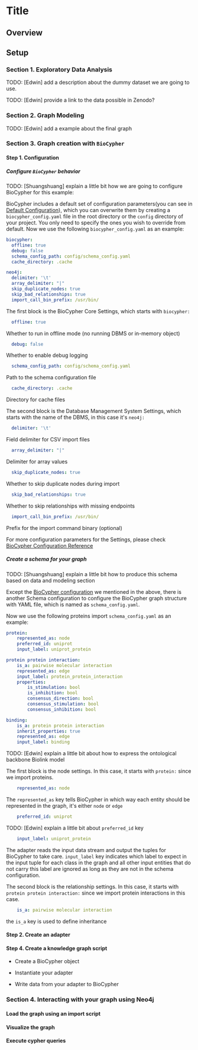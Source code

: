 # Title

## Overview

## Setup

### Section 1. Exploratory Data Analysis
TODO: [Edwin] add a description about the dummy dataset we are going to use.

TODO: [Edwin] provide a link to the data possible in Zenodo?

### Section 2. Graph Modeling
TODO: [Edwin] add a example about the final graph

### Section 3. Graph creation with `BioCypher`

#### Step 1. Configuration

##### Configure `BioCypher` behavior
TODO: [Shuangshuang] explain a little bit how we are going to configure BioCypher for this example:

BioCypher includes a default set of configuration parameters(you can see in [Default Configuration](https://biocypher.org/BioCypher/reference/biocypher-config/#default-configuration)), which you can overwrite them by creating a `biocypher_config.yaml` file in the root directory or the `config` directory of your project. You only need to specify the ones you wish to override from default. 
Now we use the following `biocypher_config.yaml` as an example:
```yaml
biocypher:
  offline: true
  debug: false
  schema_config_path: config/schema_config.yaml
  cache_directory: .cache

neo4j:
  delimiter: '\t'
  array_delimiter: "|"
  skip_duplicate_nodes: true
  skip_bad_relationships: true
  import_call_bin_prefix: /usr/bin/
```
The first block is the BioCypher Core Settings, which starts with `biocypher:`

```yaml
  offline: true
```
Whether to run in offline mode (no running DBMS or in-memory object)
```yaml
  debug: false
```
Whether to enable debug logging
```yaml
  schema_config_path: config/schema_config.yaml
```
Path to the schema configuration file
```yaml
  cache_directory: .cache
```
Directory for cache files

The second block is the Database Management System Settings, which starts with the name of the DBMS, in this case it's `neo4j:`

```yaml
  delimiter: '\t'
```
Field delimiter for CSV import files
```yaml
  array_delimiter: "|"
```
Delimiter for array values
```yaml
  skip_duplicate_nodes: true
```
Whether to skip duplicate nodes during import
```yaml
  skip_bad_relationships: true
```
Whether to skip relationships with missing endpoints
```yaml
  import_call_bin_prefix: /usr/bin/
```
Prefix for the import command binary (optional)

For more configuration parameters for the Settings, please check [BioCypher Configuration Reference](https://biocypher.org/BioCypher/reference/biocypher-config/)


##### Create a schema for your graph
TODO: [Shuangshuang] explain a little bit how to produce this schema based on data and modeling section

Except the [BioCypher configuration](#configure-biocypher-behavior) we mentioned in the above, there is another Schema configuration to configure the BioCypher graph structure with YAML file, which is named as `schema_config.yaml`.

Now we use the following proteins import `schema_config.yaml` as an example:

```yaml
protein:
    represented_as: node
    preferred_id: uniprot
    input_label: uniprot_protein

protein protein interaction:
    is_a: pairwise molecular interaction
    represented_as: edge
    input_label: protein_protein_interaction
    properties:
        is_stimulation: bool
        is_inhibition: bool
        consensus_direction: bool
        consensus_stimulation: bool
        consensus_inhibition: bool

binding:
    is_a: protein protein interaction
    inherit_properties: true
    represented_as: edge
    input_label: binding
```
TODO: [Edwin] explain a little bit about how to express the ontological backbone Biolink model

The first block is the node settings. In this case, it starts with `protein:` since we import proteins.

```yaml
    represented_as: node
```
The `represented_as` key tells BioCypher in which way each entity should be represented in the graph, it's either `node` or `edge`

```yaml
    preferred_id: uniprot
```
TODO: [Edwin] explain a little bit about `preferred_id` key
```yaml
    input_label: uniprot_protein
```
The adapter reads the input data stream and output the tuples for BioCypher to take care. `input_label` key indicates which label to expect in the input tuple for each class in the graph and all other input entities that do not carry this label are ignored as long as they are not in the schema configuration.

The second block is the relationship settings. In this case, it starts with `protein protein interaction:` since we import protein interactions in this case.

```yaml
    is_a: pairwise molecular interaction

```
the `is_a` key is used to define inheritance

#### Step 2. Create an adapter

#### Step 4. Create a knowledge graph script

- Create a BioCypher object


- Instantiate your adapter


- Write data from your adapter to BioCypher
  
### Section 4. Interacting with your graph using Neo4j
#### Load the graph using an import script
#### Visualize the graph
#### Execute cypher queries

